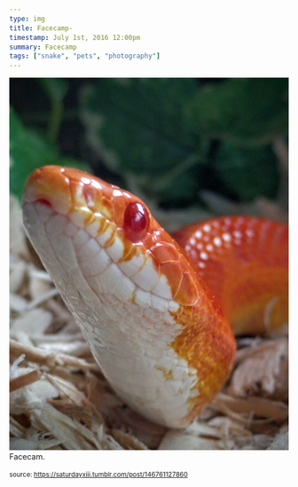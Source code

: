 ```yaml
---
type: img
title: Facecamp-
timestamp: July 1st, 2016 12:00pm
summary: Facecamp 
tags: ["snake", "pets", "photography"]
---
```

<img src="../media/146761127860.jpg"/>
                                                                                          <div class="caption">
Facecam.
 
                                    
                
                
                
                
                                
<small>source: https://saturdayxiii.tumblr.com/post/146761127860</small>
